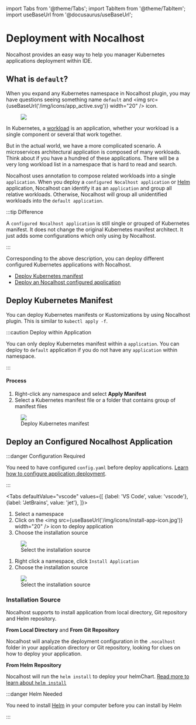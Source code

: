 import Tabs from '@theme/Tabs';
import TabItem from '@theme/TabItem';
import useBaseUrl from '@docusaurus/useBaseUrl';

# Deployment with Nocalhost

Nocalhost provides an easy way to help you manager Kubernetes applications deployment within IDE.

## What is `default`?

When you expand any Kubernetes namespace in Nocalhost plugin, you may have questions seeing something name `default` and <img src={useBaseUrl('/img/icons/app_active.svg')} width="20" /> icon.

<figure className="img-frame">
  <img className="gif-img" src={useBaseUrl('/img/plugin/default-app.png')} />
</figure>

In Kubernetes, a [workload](https://kubernetes.io/docs/concepts/workloads/) is an application, whether your workload is a single component or several that work together. 

But in the actual world, we have a more complicated scenario. A microservices architectural application is composed of many workloads.
Think about if you have a hundred of these applications. There will be a very long workload list in a namespace that is hard to read and search. 

Nocalhost uses annotation to compose related workloads into a single `application`.  When you deploy a `configured Nocalhost application` or [Helm](https://helm.sh/) application, Nocalhost can identify it as an `application` and group all relative workloads. Otherwise, Nocalhost will group all unidentified workloads into the `default application`.

:::tip Difference

A `configured Nocalhost application` is still single or grouped of Kubernetes manifest. It does not change the original Kubernetes manifest architect. It just adds some configurations which only using by Nocalhost.

:::

Corresponding to the above description, you can deploy different configured Kubernetes applications with Nocalhost. 

- [Deploy Kubernetes manifest](#deploy-kubernetes-manifest)
- [Deploy an Nocalhost configured application](#deploy-an-configured-nocalhost-application)

## Deploy Kubernetes Manifest

You can deploy Kubernetes manifests or Kustomizations by using Nocalhost plugin. This is similar to `kubectl apply -f`.

:::caution Deploy within Application

You can only deploy Kubernetes manifest within a `application`. You can deploy to `default` application if you do not have any `application` within namespace.

:::

#### Process

1. Right-click any namespace and select **Apply Manifest**
2. Select a Kubernetes manifest file or a folder that contains group of manifest files

<figure className="img-frame">
  <img className="gif-img" src={useBaseUrl('/img/plugin/deploy-manifest.gif')} />
  <figcaption>Deploy Kubernetes manifest</figcaption>
</figure>

## Deploy an Configured Nocalhost Application

:::danger Configuration Required

You need to have configured `config.yaml` before deploy applications. [Learn how to configure application deployment](../../config/config-deployment-quickstart.md).

:::

<Tabs
  defaultValue="vscode"
  values={[
    {label: 'VS Code', value: 'vscode'},
    {label: 'JetBrains', value: 'jet'},
  ]}>
<TabItem value="vscode">

1. Select a namespace
2. Click on the <img src={useBaseUrl('/img/icons/install-app-icon.jpg')} width="20" /> icon to deploy application
3. Choose the installation source

<figure className="img-frame">
  <img className="gif-img" src={useBaseUrl('/img/plugin/vs-install-app.png')} />
  <figcaption>Select the installation source</figcaption>
</figure>

</TabItem>
  
<TabItem value="jet">

1. Right click a namespace, click `Install Application`
3. Choose the installation source

<figure className="img-frame">
  <img className="gif-img" src={useBaseUrl('/img/plugin/jb-install-app.png')} />
  <figcaption>Select the installation source</figcaption>
</figure>

</TabItem>
</Tabs>

### Installation Source

Nocalhost supports to install application from local directory, Git repository and Helm repository.

**From Local Directory** and **From Git Repository**

Nocalhost will analyze the deployment configuration in the `.nocalhost` folder in your application directory or Git repository, looking for clues on how to deploy your application.

**From Helm Repository**

Nocalhost will run the `helm install` to deploy your helmChart. [Read more to learn about `helm install`](https://helm.sh/docs/helm/helm_install/)

:::danger Helm Needed

You need to install [Helm](https://helm.sh) in your computer before you can install by Helm

:::
